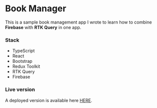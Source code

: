 # Book Manager

This is a sample book management app I wrote to learn how to combine **Firebase** with **RTK Query** in one app.

### Stack

- TypeScript
- React
- Bootstrap
- Redux Toolkit
- RTK Query
- Firebase

### Live version

A deployed version is available here [HERE](https://mybooks.cyclic.app).